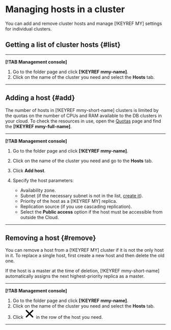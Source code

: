 # Managing hosts in a cluster

You can add and remove cluster hosts and manage [!KEYREF MY] settings for individual clusters.

## Getting a list of cluster hosts {#list}

---

**[!TAB Management console]**

1. Go to the folder page and click **[!KEYREF mmy-name]**.
1. Click on the name of the cluster you need and select the **Hosts** tab.

---

## Adding a host  {#add}

The number of hosts in [!KEYREF mmy-short-name] clusters is limited by the quotas on the number of CPUs and RAM available to the DB clusters in your cloud. To check the resources in use, open the [Quotas](https://console.cloud.yandex.ru/?section=quotas) page and find the **[!KEYREF mmy-full-name]**.

---

**[!TAB Management console]**

1. Go to the folder page and click **[!KEYREF mmy-name]**.

1. Click on the name of the cluster you need and go to the **Hosts** tab.

1. Click **Add host**.

1. Specify the host parameters:
   - Availability zone.
   - Subnet (if the necessary subnet is not in the list, [create it](../../vpc/operations/subnet-create.md)).
   - Priority of the host as a [!KEYREF MY] replica.
   - Replication source (if you use cascading replication).
   - Select the **Public access** option if the host must be accessible from outside the Cloud.

---

## Removing a host {#remove}

You can remove a host from a [!KEYREF MY] cluster if it is not the only host in it. To replace a single host, first create a new host and then delete the old one.

If the host is a master at the time of deletion, [!KEYREF mmy-short-name] automatically assigns the next highest-priority replica as a master.

---

**[!TAB Management console]**

1. Go to the folder page and click **[!KEYREF mmy-name]**.
1. Click on the name of the cluster you need and select the **Hosts** tab.
1. Click ![image](../../_assets/cross.svg) in the row of the host you need.

---

